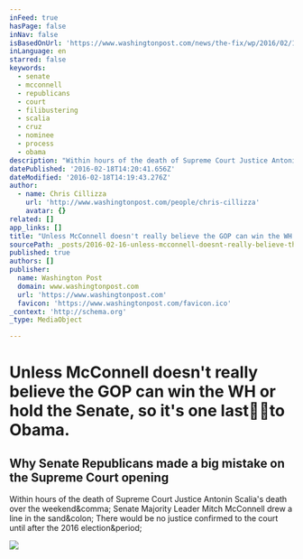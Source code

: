 ```yaml
---
inFeed: true
hasPage: false
inNav: false
isBasedOnUrl: 'https://www.washingtonpost.com/news/the-fix/wp/2016/02/15/why-senate-republicans-made-a-big-mistake-on-the-supreme-court-opening/?postshare=7051455585072958&tid=ss_tw'
inLanguage: en
starred: false
keywords:
  - senate
  - mcconnell
  - republicans
  - court
  - filibustering
  - scalia
  - cruz
  - nominee
  - process
  - obama
description: "Within hours of the death of Supreme Court Justice Antonin Scalia's death over the weekend, Senate Majority Leader Mitch McConnell drew a line in the sand: There would be no justice confirmed to the court until after the 2016 election."
datePublished: '2016-02-18T14:20:41.656Z'
dateModified: '2016-02-18T14:19:43.276Z'
author:
  - name: Chris Cillizza
    url: 'http://www.washingtonpost.com/people/chris-cillizza'
    avatar: {}
related: []
app_links: []
title: "Unless McConnell doesn't really believe the GOP can win the WH or hold the Senate, so it's one last\uD83D\uDD95\uD83C\uDFFBto Obama."
sourcePath: _posts/2016-02-16-unless-mcconnell-doesnt-really-believe-the-gop-can-win-the.md
published: true
authors: []
publisher:
  name: Washington Post
  domain: www.washingtonpost.com
  url: 'https://www.washingtonpost.com'
  favicon: 'https://www.washingtonpost.com/favicon.ico'
_context: 'http://schema.org'
_type: MediaObject

---
```

# Unless McConnell doesn't really believe the GOP can win the WH or hold the Senate, so it's one last🖕🏻to Obama.

<article style=""><h1>Why Senate Republicans made a big mistake on the Supreme Court opening</h1><p>Within hours of the death of Supreme Court Justice Antonin Scalia's death over the weekend&amp;comma; Senate Majority Leader Mitch McConnell drew a line in the sand&amp;colon; There would be no justice confirmed to the court until after the 2016 election&amp;period;</p><img src="http://img.washingtonpost.com/rf/image_908w/2010-2019/WashingtonPost/2016/02/14/Editorial-Opinion/Images/505901222.jpg" /></article>